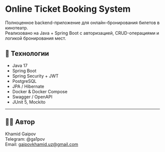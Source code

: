 # Online Ticket Booking System
Полноценное backend-приложение для онлайн-бронирования билетов в кинотеатр.  
Реализовано на Java + Spring Boot с авторизацией, CRUD-операциями и логикой бронирования мест.

## 🚀 Технологии
- Java 17
- Spring Boot
- Spring Security + JWT
- PostgreSQL
- JPA / Hibernate
- Docker & Docker Compose
- Swagger / OpenAPI
- JUnit 5, Mockito

---

## 👨‍💻 Автор
Khamid Gaipov  
Telegram: @ga1pov  
Email: gaipovkhamid.uz@gmail.com
